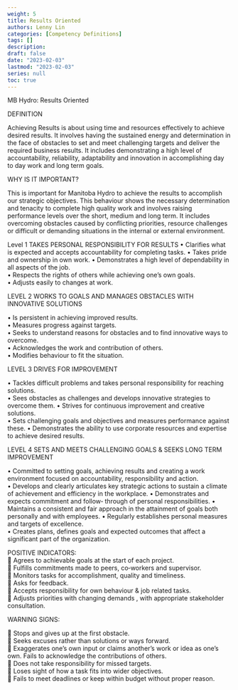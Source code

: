 ```yaml
---
weight: 5
title: Results Oriented
authors: Lenny Lin
categories: [Competency Definitions]
tags: []
description: 
draft: false
date: "2023-02-03"
lastmod: "2023-02-03"
series: null
toc: true
---
```


MB Hydro: Results Oriented

<!--more-->

DEFINITION

Achieving Results is about using time and resources effectively to achieve desired results. It involves having the sustained energy and determination in the face of obstacles to set and meet challenging targets and deliver the required business results. It includes demonstrating a high level of accountability, reliability, adaptability and innovation in accomplishing day to day work and long term goals. 

WHY IS IT IMPORTANT?

This is important for Manitoba Hydro to achieve the results to accomplish our strategic objectives. This behaviour shows the necessary determination and tenacity to complete high quality work and involves raising performance levels over the short, medium and long term. It includes overcoming obstacles caused by conflicting priorities, resource challenges or difficult or demanding situations in the internal or external environment. 

Level 1 TAKES PERSONAL RESPONSIBILITY FOR RESULTS 
• Clarifies what is expected and accepts accountability for completing tasks. 
• Takes pride and ownership in own work. 
• Demonstrates a high level of dependability in all aspects of the job.    
• Respects the rights of others while achieving one’s own goals.   
• Adjusts easily to changes at work. 

LEVEL 2 WORKS TO GOALS AND MANAGES OBSTACLES WITH INNOVATIVE SOLUTIONS 

• Is persistent in achieving improved results.   
• Measures progress against targets.   
• Seeks to understand reasons for obstacles and to find innovative ways to overcome.     
• Acknowledges the work and contribution of others.     
• Modifies behaviour to fit the situation.   

LEVEL 3 DRIVES FOR IMPROVEMENT 

• Tackles difficult problems and takes    personal responsibility for reaching solutions.   
• Sees obstacles as challenges and develops innovative strategies to overcome them. 
• Strives for continuous improvement and creative solutions.   
• Sets challenging goals and objectives and measures performance against these. 
• Demonstrates the ability to use corporate resources and expertise to achieve desired results. 

LEVEL 4 SETS AND MEETS CHALLENGING GOALS & SEEKS LONG TERM IMPROVEMENT 

• Committed to setting goals, achieving results and creating a work environment focused on accountability, responsibility and action.   
• Develops and clearly articulates key strategic actions to sustain a climate of achievement and efficiency in the workplace. 
• Demonstrates and expects commitment and follow‐ through of personal responsibilities. 
• Maintains a consistent and fair approach in the attainment of goals both personally and with employees. • Regularly establishes personal measures and targets of excellence.   
• Creates plans, defines goals and expected outcomes that affect a significant part of the organization.


POSITIVE INDICATORS:  
 Agrees to achievable goals at the start of each project.  
 Fulfills commitments made to peers, co‐workers and supervisor.  
 Monitors tasks for accomplishment, quality and timeliness.  
 Asks for feedback.  
 Accepts responsibility for own behaviour & job related tasks.  
 Adjusts priorities with changing demands , with appropriate stakeholder consultation.  

WARNING SIGNS:

 Stops and gives up at the first obstacle.  
 Seeks excuses rather than solutions or ways forward.  
 Exaggerates one’s own input or claims another’s work or idea as one’s own. Fails to acknowledge the contributions of others.  
 Does not take responsibility for missed targets.  
 Loses sight of how a task fits into wider objectives.  
 Fails to meet deadlines or keep within budget without proper reason.
